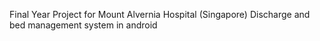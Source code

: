Final Year Project for Mount Alvernia Hospital (Singapore)
Discharge and bed management system in android

